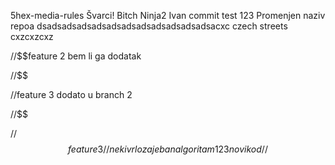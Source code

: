 5hex-media-rules
Švarci!
Bitch
Ninja2
Ivan commit test 123
Promenjen naziv repoa
dsadsadsadsadsadsadsadsadsadsadsadsacxc
czech streets
cxzcxzcxz

//$$feature 2
    bem li ga
    dodatak

//$$

//feature 3
    dodato u branch 2

//$$

//$$ feature 3
    //neki vrlo zajeban algoritam 123
    novi kod
//$$
